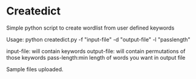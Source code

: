 # Createdict
Simple python script to create wordlist from user defined keywords

Usage: python createdict.py -f "input-file" -d "output-file" -l "passlength"

input-file: will contain keywords
output-file: will contain permutations of those keywords
pass-length:min length of words you want in output file

Sample files uploaded.
